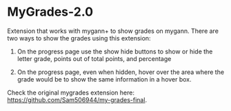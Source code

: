 # MyGrades-2.0

Extension that works with mygann+ to show grades on mygann. There are two ways to show the grades using this extension:

1. On the progress page use the show hide buttons to show or hide the letter grade, points out of total points, and percentage

2. On the progress page, even when hidden, hover over the area where the grade would be to show the same information in a hover box.

Check the original mygrades extension here: https://github.com/Sam506944/my-grades-final.